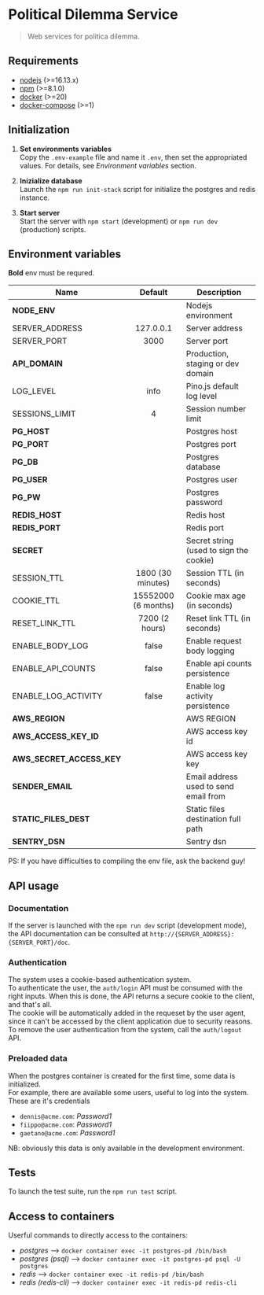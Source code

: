 # Political Dilemma Service

> Web services for politica dilemma.

## Requirements

- [nodejs](https://nodejs.org/en/) (>=16.13.x)
- [npm](https://www.npmjs.com/) (>=8.1.0)
- [docker](https://www.docker.com/) (>=20)
- [docker-compose](https://docs.docker.com/compose/) (>=1)

## Initialization

1. **Set environments variables**  
   Copy the `.env-example` file and name it `.env`, then set the appropriated values. For details, see _Environment variables_ section.

2. **Inizialize database**  
   Launch the `npm run init-stack` script for initialize the postgres and redis instance.

3. **Start server**  
   Start the server with `npm start` (development) or `npm run dev` (production) scripts.

## Environment variables

**Bold** env must be requred.

| Name                      |       Default       | Description                             |
| ------------------------- | :-----------------: | --------------------------------------- |
| **NODE_ENV**              |                     | Nodejs environment                      |
| SERVER_ADDRESS            |      127.0.0.1      | Server address                          |
| SERVER_PORT               |        3000         | Server port                             |
| **API_DOMAIN**            |                     | Production, staging or dev domain       |
| LOG_LEVEL                 |        info         | Pino.js default log level               |
| SESSIONS_LIMIT            |          4          | Session number limit                    |
| **PG_HOST**               |                     | Postgres host                           |
| **PG_PORT**               |                     | Postgres port                           |
| **PG_DB**                 |                     | Postgres database                       |
| **PG_USER**               |                     | Postgres user                           |
| **PG_PW**                 |                     | Postgres password                       |
| **REDIS_HOST**            |                     | Redis host                              |
| **REDIS_PORT**            |                     | Redis port                              |
| **SECRET**                |                     | Secret string (used to sign the cookie) |
| SESSION_TTL               |  1800 (30 minutes)  | Session TTL (in seconds)                |
| COOKIE_TTL                | 15552000 (6 months) | Cookie max age (in seconds)             |
| RESET_LINK_TTL            |   7200 (2 hours)    | Reset link TTL (in seconds)             |
| ENABLE_BODY_LOG           |        false        | Enable request body logging             |
| ENABLE_API_COUNTS         |        false        | Enable api counts persistence           |
| ENABLE_LOG_ACTIVITY       |        false        | Enable log activity persistence         |
| **AWS_REGION**            |                     | AWS REGION                              |
| **AWS_ACCESS_KEY_ID**     |                     | AWS access key id                       |
| **AWS_SECRET_ACCESS_KEY** |                     | AWS access key key                      |
| **SENDER_EMAIL**          |                     | Email address used to send email from   |
| **STATIC_FILES_DEST**     |                     | Static files destination full path      |
| **SENTRY_DSN**            |                     | Sentry dsn                              |

PS: If you have difficulties to compiling the env file, ask the backend guy!

## API usage

### Documentation

If the server is launched with the `npm run dev` script (development mode), the API documentation can be consulted at `http://{SERVER_ADDRESS}:{SERVER_PORT}/doc`.

### Authentication

The system uses a cookie-based authentication system.  
To authenticate the user, the `auth/login` API must be consumed with the right inputs. When this is done, the API returns a secure cookie to the client, and that's all.  
The cookie will be automatically added in the requeset by the user agent, since it can't be accessed by the client application due to security reasons.  
To remove the user authentication from the system, call the `auth/logout` API.

### Preloaded data

When the postgres container is created for the first time, some data is initialized.  
For example, there are available some users, useful to log into the system.
These are it's credentials

- `dennis@acme.com`: _Password1_
- `fiippo@acme.com`: _Password1_
- `gaetano@acme.com`: _Password1_

NB: obviously this data is only available in the development environment.

## Tests

To launch the test suite, run the `npm run test` script.

## Access to containers

Userful commands to directly access to the containers:

- _postgres_ --> `docker container exec -it postgres-pd /bin/bash`
- _postgres (psql)_ --> `docker container exec -it postgres-pd psql -U postgres`
- _redis_ --> `docker container exec -it redis-pd /bin/bash`
- _redis (redis-cli)_ --> `docker container exec -it redis-pd redis-cli`
